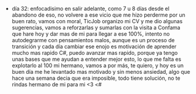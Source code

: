 - día 32: enfocadisimo en salir adelante, como 7 u 8 días desde el abandono de eso, no volvere a ese vicio que me hizo perderme por un buen rato, vamos con moral, TicJob organizo mi CV y me dio algunas sugerencias, vamos a reforzarlas y sumarlas con la visita a Confama que hare hoy y dar mas de mi para llegar a ese 100%, intento no autodegrarme con pensamientos malos, aunque es un proceso de transición y cada día cambiar ese enojo es motivación de aprender mucho mas rapido C#, puedo avanzar mas rapido, porque ya tengo unas bases que me ayudan a entender mejor esto, lo que me falta es explotarlo al 100 mi hermano, vamos a por más, te quiero, y hoy es un buen día me he levantado mas motivado y sin menos ansiedad, algo que hace una semana decia que era imposible, todo tiene solución, no te rindas hermano de mi para mi <3 <#

